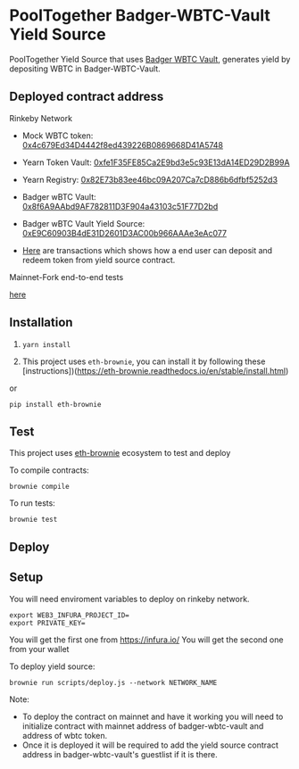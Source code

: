 # PoolTogether Badger-WBTC-Vault Yield Source

PoolTogether Yield Source that uses [Badger WBTC Vault](https://etherscan.io/address/0x4b92d19c11435614cd49af1b589001b7c08cd4d5), generates yield by depositing WBTC in Badger-WBTC-Vault.

## Deployed contract address

Rinkeby Network

- Mock WBTC token: [0x4c679Ed34D4442f8ed439226B0869668D41A5748](https://rinkeby.etherscan.io/address/0x4c679ed34d4442f8ed439226b0869668d41a5748)
- Yearn Token Vault: [0xfe1F35FE85Ca2E9bd3e5c93E13dA14ED29D2B99A](https://rinkeby.etherscan.io/address/0xfe1F35FE85Ca2E9bd3e5c93E13dA14ED29D2B99A)
- Yearn Registry: [0x82E73b83ee46bc09A207Ca7cD886b6dfbf5252d3](https://rinkeby.etherscan.io/address/0x82E73b83ee46bc09A207Ca7cD886b6dfbf5252d3)
- Badger wBTC Vault: [0x8f6A9AAbd9AF782811D3F904a43103c51F77D2bd](https://rinkeby.etherscan.io/address/0x8f6A9AAbd9AF782811D3F904a43103c51F77D2bd)
- Badger wBTC Vault Yield Source: [0xE9C60903B4dE31D2601D3AC00b966AAAe3eAc077](https://rinkeby.etherscan.io/address/0xE9C60903B4dE31D2601D3AC00b966AAAe3eAc077)

- [Here](https://rinkeby.etherscan.io/address/0xbd5a927be6e8da1faf827562779100ce62ed70e5) are transactions which shows how a end user can deposit and redeem token from yield source contract.

Mainnet-Fork end-to-end tests

[here](https://github.com/amityadav0/badger-wbtc-yield-source)

## Installation

1. `yarn install`

2. This project uses `eth-brownie`, you can install it by following these [instructions])(https://eth-brownie.readthedocs.io/en/stable/install.html)

or 

```
pip install eth-brownie
```

## Test

This project uses [eth-brownie](https://eth-brownie.readthedocs.io/en/stable/index.html) ecosystem to test and deploy

To compile contracts:

```
brownie compile
```

To run tests:

```
brownie test
```

## Deploy

## Setup

You will need enviroment variables to deploy on rinkeby network.

```
export WEB3_INFURA_PROJECT_ID=
export PRIVATE_KEY=
```

You will get the first one from https://infura.io/
You will get the second one from your wallet

To deploy yield source:

```
brownie run scripts/deploy.js --network NETWORK_NAME
```

Note: 
- To deploy the contract on mainnet and have it working you will need to initialize contract with mainnet address of badger-wbtc-vault and address of wbtc token.
- Once it is deployed it will be required to add the yield source contract address in badger-wbtc-vault's guestlist if it is there.
